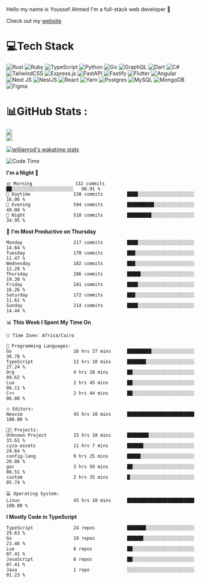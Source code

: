 Hello my name is Youssef Ahmed I'm a full-stack web developer 👋

Check out my [website](https://youssefahmed.vercel.app)
 
# 💻Tech Stack

![Rust](https://img.shields.io/badge/rust-%23000000.svg?style=for-the-badge&logo=rust&logoColor=white) ![Ruby](https://img.shields.io/badge/ruby-%23CC342D.svg?style=for-the-badge&logo=ruby&logoColor=white) ![TypeScript](https://img.shields.io/badge/typescript-%23007ACC.svg?style=for-the-badge&logo=typescript&logoColor=white) ![Python](https://img.shields.io/badge/python-3670A0?style=for-the-badge&logo=python&logoColor=ffdd54) ![Go](https://img.shields.io/badge/go-%2300ADD8.svg?style=for-the-badge&logo=go&logoColor=white) ![GraphQL](https://img.shields.io/badge/-GraphQL-E10098?style=for-the-badge&logo=graphql&logoColor=white) ![Dart](https://img.shields.io/badge/dart-%230175C2.svg?style=for-the-badge&logo=dart&logoColor=white) ![C#](https://img.shields.io/badge/c%23-%23239120.svg?style=for-the-badge&logo=c-sharp&logoColor=white) ![TailwindCSS](https://img.shields.io/badge/tailwindcss-%2338B2AC.svg?style=for-the-badge&logo=tailwind-css&logoColor=white) ![Express.js](https://img.shields.io/badge/express.js-%23404d59.svg?style=for-the-badge&logo=express&logoColor=%2361DAFB) ![FastAPI](https://img.shields.io/badge/FastAPI-005571?style=for-the-badge&logo=fastapi) ![Fastify](https://img.shields.io/badge/fastify-%23000000.svg?style=for-the-badge&logo=fastify&logoColor=white) ![Flutter](https://img.shields.io/badge/Flutter-%2302569B.svg?style=for-the-badge&logo=Flutter&logoColor=white) ![Angular](https://img.shields.io/badge/angular-%23DD0031.svg?style=for-the-badge&logo=angular&logoColor=white) ![Next JS](https://img.shields.io/badge/Next-black?style=for-the-badge&logo=next.js&logoColor=white) ![NestJS](https://img.shields.io/badge/nestjs-%23E0234E.svg?style=for-the-badge&logo=nestjs&logoColor=white) ![React](https://img.shields.io/badge/react-%2320232a.svg?style=for-the-badge&logo=react&logoColor=%2361DAFB) ![Yarn](https://img.shields.io/badge/yarn-%232C8EBB.svg?style=for-the-badge&logo=yarn&logoColor=white) ![Postgres](https://img.shields.io/badge/postgres-%23316192.svg?style=for-the-badge&logo=postgresql&logoColor=white) ![MySQL](https://img.shields.io/badge/mysql-%2300f.svg?style=for-the-badge&logo=mysql&logoColor=white) ![MongoDB](https://img.shields.io/badge/MongoDB-%234ea94b.svg?style=for-the-badge&logo=mongodb&logoColor=white)     ![Figma](https://img.shields.io/badge/figma-%23F24E1E.svg?style=for-the-badge&logo=figma&logoColor=white)

# 📊GitHub Stats :

![](https://github-readme-stats.vercel.app/api?username=joetifa2003&theme=tokyonight&hide_border=false&include_all_commits=false&count_private=false)<br/>
![](https://github-readme-streak-stats.herokuapp.com/?user=joetifa2003&theme=tokyonight&hide_border=false)<br/>

[![willianrod's wakatime stats](https://github-readme-stats.vercel.app/api/wakatime?username=joetifa2003&layout=compact)](https://github.com/anuraghazra/github-readme-stats)
<!--START_SECTION:waka-->
![Code Time](http://img.shields.io/badge/Code%20Time-2%2C354%20hrs%2054%20mins-blue)

**I'm a Night 🦉** 

```text
🌞 Morning                132 commits         ██░░░░░░░░░░░░░░░░░░░░░░░   08.91 % 
🌆 Daytime                238 commits         ████░░░░░░░░░░░░░░░░░░░░░   16.06 % 
🌃 Evening                594 commits         ██████████░░░░░░░░░░░░░░░   40.08 % 
🌙 Night                  518 commits         █████████░░░░░░░░░░░░░░░░   34.95 % 
```
📅 **I'm Most Productive on Thursday** 

```text
Monday                   217 commits         ████░░░░░░░░░░░░░░░░░░░░░   14.64 % 
Tuesday                  170 commits         ███░░░░░░░░░░░░░░░░░░░░░░   11.47 % 
Wednesday                182 commits         ███░░░░░░░░░░░░░░░░░░░░░░   12.28 % 
Thursday                 286 commits         █████░░░░░░░░░░░░░░░░░░░░   19.30 % 
Friday                   241 commits         ████░░░░░░░░░░░░░░░░░░░░░   16.26 % 
Saturday                 172 commits         ███░░░░░░░░░░░░░░░░░░░░░░   11.61 % 
Sunday                   214 commits         ████░░░░░░░░░░░░░░░░░░░░░   14.44 % 
```


📊 **This Week I Spent My Time On** 

```text
🕑︎ Time Zone: Africa/Cairo

💬 Programming Languages: 
Go                       16 hrs 37 mins      █████████░░░░░░░░░░░░░░░░   36.78 % 
TypeScript               12 hrs 18 mins      ███████░░░░░░░░░░░░░░░░░░   27.24 % 
Org                      4 hrs 20 mins       ██░░░░░░░░░░░░░░░░░░░░░░░   09.62 % 
Lua                      2 hrs 45 mins       ██░░░░░░░░░░░░░░░░░░░░░░░   06.11 % 
C++                      2 hrs 44 mins       ██░░░░░░░░░░░░░░░░░░░░░░░   06.08 % 

🔥 Editors: 
Neovim                   45 hrs 10 mins      █████████████████████████   100.00 % 

🐱‍💻 Projects: 
Unknown Project          15 hrs 10 mins      ████████░░░░░░░░░░░░░░░░░   33.61 % 
cyza-assets              11 hrs 7 mins       ██████░░░░░░░░░░░░░░░░░░░   24.64 % 
config-lang              9 hrs 25 mins       █████░░░░░░░░░░░░░░░░░░░░   20.86 % 
goc                      3 hrs 50 mins       ██░░░░░░░░░░░░░░░░░░░░░░░   08.51 % 
custom                   2 hrs 35 mins       █░░░░░░░░░░░░░░░░░░░░░░░░   05.74 % 

💻 Operating System: 
Linux                    45 hrs 10 mins      █████████████████████████   100.00 % 
```

**I Mostly Code in TypeScript** 

```text
TypeScript               24 repos            ███████░░░░░░░░░░░░░░░░░░   29.63 % 
Go                       19 repos            ██████░░░░░░░░░░░░░░░░░░░   23.46 % 
Lua                      6 repos             ██░░░░░░░░░░░░░░░░░░░░░░░   07.41 % 
JavaScript               6 repos             ██░░░░░░░░░░░░░░░░░░░░░░░   07.41 % 
Java                     1 repo              ░░░░░░░░░░░░░░░░░░░░░░░░░   01.23 % 
```




<!--END_SECTION:waka-->
